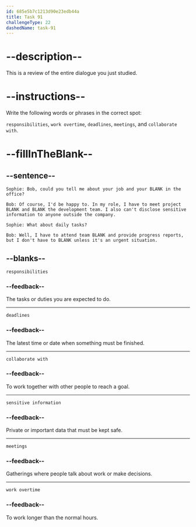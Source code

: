 ```yaml
---
id: 685e5b7c1213d90e23edb44a
title: Task 91
challengeType: 22
dashedName: task-91
---
```


<!-- REVIEW -->

# --description--

This is a review of the entire dialogue you just studied.

# --instructions--

Write the following words or phrases in the correct spot:

`responsibilities`, `work overtime`, `deadlines`, `meetings`, and `collaborate with`.

# --fillInTheBlank--

## --sentence--

`Sophie: Bob, could you tell me about your job and your BLANK in the office?`

`Bob: Of course, I'd be happy to. In my role, I have to meet project BLANK and BLANK the development team. I also can't disclose sensitive information to anyone outside the company.`

`Sophie: What about daily tasks?`

`Bob: Well, I have to attend team BLANK and provide progress reports, but I don't have to BLANK unless it's an urgent situation.`

## --blanks--

`responsibilities`

### --feedback--

The tasks or duties you are expected to do.

---

`deadlines`

### --feedback--

The latest time or date when something must be finished.

---

`collaborate with`

### --feedback--

To work together with other people to reach a goal.

---

`sensitive information`

### --feedback--

Private or important data that must be kept safe.

---

`meetings`

### --feedback--

Gatherings where people talk about work or make decisions.

---

`work overtime`

### --feedback--

To work longer than the normal hours.
